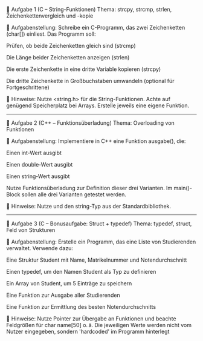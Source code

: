🧩 Aufgabe 1 (C – String-Funktionen)
Thema: strcpy, strcmp, strlen, Zeichenkettenvergleich und -kopie

📝 Aufgabenstellung:
Schreibe ein C-Programm, das zwei Zeichenketten (char[]) einliest.
Das Programm soll:

Prüfen, ob beide Zeichenketten gleich sind (strcmp)

Die Länge beider Zeichenketten anzeigen (strlen)

Die erste Zeichenkette in eine dritte Variable kopieren (strcpy)

Die dritte Zeichenkette in Großbuchstaben umwandeln (optional für Fortgeschrittene)

🔑 Hinweise: Nutze <string.h> für die String-Funktionen. Achte auf genügend Speicherplatz bei Arrays.
Erstelle jeweils eine eigene Funktion.

--------------------------------------------------------------------------------------------------------------------------------------------------------------
🧩 Aufgabe 2 (C++ – Funktionsüberladung)
Thema: Overloading von Funktionen

📝 Aufgabenstellung:
Implementiere in C++ eine Funktion ausgabe(), die:

Einen int-Wert ausgibt

Einen double-Wert ausgibt

Einen string-Wert ausgibt

Nutze Funktionsüberladung zur Definition dieser drei Varianten.
Im main()-Block sollen alle drei Varianten getestet werden.

🔑 Hinweise: Nutze <iostream> und den string-Typ aus der Standardbibliothek.

--------------------------------------------------------------------------------------------------------------------------------------------------------------

🧠 Aufgabe 3 (C – Bonusaufgabe: Struct + typedef)
Thema: typedef, struct, Feld von Strukturen

📝 Aufgabenstellung:
Erstelle ein Programm, das eine Liste von Studierenden verwaltet.
Verwende dazu:

Eine Struktur Student mit Name, Matrikelnummer und Notendurchschnitt

Einen typedef, um den Namen Student als Typ zu definieren

Ein Array von Student, um 5 Einträge zu speichern

Eine Funktion zur Ausgabe aller Studierenden

Eine Funktion zur Ermittlung des besten Notendurchschnitts

🔑 Hinweise: Nutze Pointer zur Übergabe an Funktionen und beachte Feldgrößen für char name[50] o. ä.
Die jeweiligen Werte werden nicht vom Nutzer eingegeben, sondern 'hardcoded' im Programm hinterlegt
